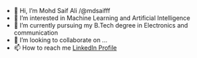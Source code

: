 - 👋 Hi, I’m Mohd Saif Ali /@mdsaifff
- 👀 I’m interested in Machine Learning and Artificial Intelligence
- 🌱 I’m currently pursuing my B.Tech degree in Electronics and communication 
- 💞️ I’m looking to collaborate on ...
- 📫 How to reach me [LinkedIn Profile](https://www.linkedin.com/in/mohd-saif-ali-47b8421a0?lipi=urn%3Ali%3Apage%3Ad_flagship3_profile_view_base_contact_details%3Bg88SQLvSQl2%2BdvtbrIhnFw%3D%3D)

<!---
mdsaifff/mdsaifff is a ✨ special ✨ repository because its `README.md` (this file) appears on your GitHub profile.
You can click the Preview link to take a look at your changes.
--->
